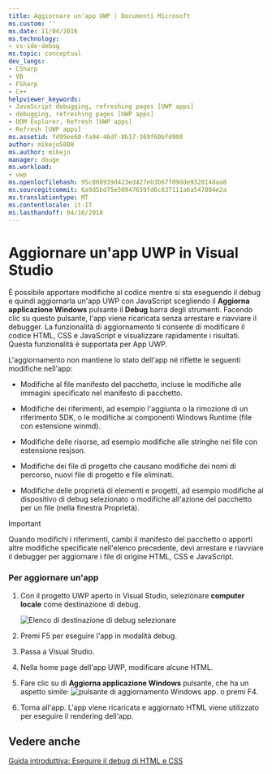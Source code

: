 ```yaml
---
title: Aggiornare un'app UWP | Documenti Microsoft
ms.custom: ''
ms.date: 11/04/2016
ms.technology:
- vs-ide-debug
ms.topic: conceptual
dev_langs:
- CSharp
- VB
- FSharp
- C++
helpviewer_keywords:
- JavaScript debugging, refreshing pages [UWP apps]
- debugging, refreshing pages [UWP apps]
- DOM Explorer, Refresh [UWP apps]
- Refresh [UWP apps]
ms.assetid: fd99ee60-fa94-46df-8b17-369f60bfd908
author: mikejo5000
ms.author: mikejo
manager: douge
ms.workload:
- uwp
ms.openlocfilehash: 95c808939d423ed427eb3b67f09dde9320148aa8
ms.sourcegitcommit: 6a9d5bd75e50947659fd6c837111a6a547884e2a
ms.translationtype: MT
ms.contentlocale: it-IT
ms.lasthandoff: 04/16/2018
---
```

# <a name="refresh-a-uwp-app-in-visual-studio"></a>Aggiornare un'app UWP in Visual Studio
  
 È possibile apportare modifiche al codice mentre si sta eseguendo il debug e quindi aggiornarla un'app UWP con JavaScript scegliendo il **Aggiorna applicazione Windows** pulsante il **Debug** barra degli strumenti. Facendo clic su questo pulsante, l'app viene ricaricata senza arrestare e riavviare il debugger. La funzionalità di aggiornamento ti consente di modificare il codice HTML, CSS e JavaScript e visualizzare rapidamente i risultati. Questa funzionalità è supportata per App UWP.  
  
 L'aggiornamento non mantiene lo stato dell'app né riflette le seguenti modifiche nell'app:  
  
-   Modifiche al file manifesto del pacchetto, incluse le modifiche alle immagini specificato nel manifesto di pacchetto.  
  
-   Modifiche dei riferimenti, ad esempio l'aggiunta o la rimozione di un riferimento SDK, o le modifiche ai componenti Windows Runtime (file con estensione winmd).  
  
-   Modifiche delle risorse, ad esempio modifiche alle stringhe nei file con estensione resjson.  
  
-   Modifiche dei file di progetto che causano modifiche dei nomi di percorso, nuovi file di progetto e file eliminati.  
  
-   Modifiche delle proprietà di elementi e progetti, ad esempio modifiche al dispositivo di debug selezionato o modifiche all'azione del pacchetto per un file (nella finestra Proprietà).  
  
> [!IMPORTANT]
>  Quando modifichi i riferimenti, cambi il manifesto del pacchetto o apporti altre modifiche specificate nell'elenco precedente, devi arrestare e riavviare il debugger per aggiornare i file di origine HTML, CSS e JavaScript.  
  
### <a name="to-refresh-an-app"></a>Per aggiornare un'app  
  
1.  Con il progetto UWP aperto in Visual Studio, selezionare **computer locale** come destinazione di debug.
  
     ![Elenco di destinazione di debug selezionare](../debugger/media/js_select_target.png "JS_Select_Target")  
  
3.  Premi F5 per eseguire l'app in modalità debug.  
  
4.  Passa a Visual Studio. 
  
5.  Nella home page dell'app UWP, modificare alcune HTML.
  
7.  Fare clic su di **Aggiorna applicazione Windows** pulsante, che ha un aspetto simile: ![pulsante di aggiornamento Windows app](../debugger/media/js_refresh.png "JS_Refresh"). o premi F4.  
  
8.  Torna all'app. L'app viene ricaricata e aggiornato HTML viene utilizzato per eseguire il rendering dell'app.
  
## <a name="see-also"></a>Vedere anche  
 [Guida introduttiva: Eseguire il debug di HTML e CSS](../debugger/quickstart-debug-html-and-css.md)
